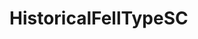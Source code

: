 <!-- generated by markdown-notes-tree -->

# HistoricalFellTypeSC

<!-- optional markdown-notes-tree directory description starts here -->

<!-- optional markdown-notes-tree directory description ends here -->


